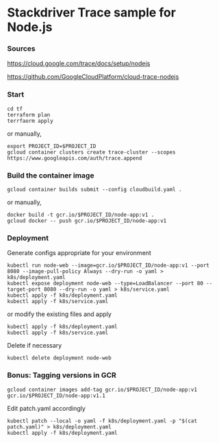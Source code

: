 # Stackdriver Trace sample for Node.js

### Sources
https://cloud.google.com/trace/docs/setup/nodejs

https://github.com/GoogleCloudPlatform/cloud-trace-nodejs

### Start

```
cd tf
terraform plan
terrfaorm apply
```

or manually,

```
export PROJECT_ID=$PROJECT_ID
gcloud container clusters create trace-cluster --scopes https://www.googleapis.com/auth/trace.append
```

### Build the container image

```
gcloud container builds submit --config cloudbuild.yaml .

```

or manually,

```
docker build -t gcr.io/$PROJECT_ID/node-app:v1 .
gcloud docker -- push gcr.io/$PROJECT_ID/node-app:v1
```

### Deployment

Generate configs appropriate for your environment

```
kubectl run node-web --image=gcr.io/$PROJECT_ID/node-app:v1 --port 8080 --image-pull-policy Always --dry-run -o yaml > k8s/deployment.yaml
kubectl expose deployment node-web --type=LoadBalancer --port 80 --target-port 8080 --dry-run -o yaml > k8s/service.yaml
kubectl apply -f k8s/deployment.yaml
kubectl apply -f k8s/service.yaml
```

or modify the existing files and apply

```
kubectl apply -f k8s/deployment.yaml
kubectl apply -f k8s/service.yaml
```

Delete if necessary

```
kubectl delete deployment node-web
```

### Bonus: Tagging versions in GCR

```
gcloud container images add-tag gcr.io/$PROJECT_ID/node-app:v1 gcr.io/$PROJECT_ID/node-app:v1.1
```

Edit patch.yaml accordingly

```
kubectl patch --local -o yaml -f k8s/deployment.yaml -p "$(cat patch.yaml)" > k8s/deployment.yaml
kubectl apply -f k8s/deployment.yaml
```
